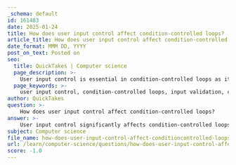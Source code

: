 ```yaml
---
_schema: default
id: 161483
date: 2025-01-24
title: How does user input control affect condition-controlled loops?
article_title: How does user input control affect condition-controlled loops?
date_format: MMM DD, YYYY
post_on_text: Posted on
seo:
  title: QuickTakes | Computer science
  page_description: >-
    User input control is essential in condition-controlled loops as it determines the execution of the loop based on the validity of the input, handles input validation, checks conditions, manages dynamic control, and incorporates error handling.
  page_keywords: >-
    user input control, condition-controlled loops, input validation, condition checking, dynamic control, error handling, exit conditions, programming, loops, user input, validation loops, input prompts, data entry
author: QuickTakes
question: >-
    How does user input control affect condition-controlled loops?
answer: >-
    User input control significantly affects condition-controlled loops by determining how many times the loop will execute based on the validity of the input provided by the user. In a condition-controlled loop, the loop continues to execute as long as a specified condition remains true. When user input is involved, this condition often relates to the validity of the input.\n\n### Key Aspects of User Input Control in Condition-Controlled Loops:\n\n1. **Input Validation**: Condition-controlled loops are frequently used for input validation. The loop will continue to prompt the user for input until a valid value is entered. For example, if a program requires a numeric input within a specific range (e.g., 0-100), the loop will keep running until the user provides a valid number. If the input is outside this range, the loop will prompt the user again.\n\n   Example:\n   ```python\n   while True:\n       marks = int(input("Enter your marks (0-100): "))\n       if 0 <= marks <= 100:\n           if marks > 49:\n               print("PASS")\n           else:\n               print("FAIL")\n           break\n       else:\n           print("WRONG INPUT. Please enter a valid number.")\n   ```\n\n2. **Condition Checking**: The condition for continuing the loop is checked after each iteration. This is particularly useful for scenarios where the user must be prompted at least once, such as entering a password or providing data. If the input is invalid, the loop will re-prompt the user until a valid input is received.\n\n3. **Dynamic Control**: The user input can dynamically control the flow of the loop. For instance, if a user is asked to enter a series of numbers, the loop can continue until the user types a specific keyword (like 'done') to indicate they wish to stop providing input.\n\n   Example:\n   ```python\n   numbers = []\n   while True:\n       user_input = input("Enter a number (or 'done' to finish): ")\n       if user_input.lower() == 'done':\n           break\n       try:\n           number = int(user_input)\n           numbers.append(number)\n       except ValueError:\n           print("Please enter a valid number.")\n   print("You entered:", numbers)\n   ```\n\n4. **Error Handling**: When dealing with user input, it is essential to handle potential errors, such as non-numeric input when a number is expected. This can be managed using try/except blocks to prevent the program from crashing and to ensure that the loop continues until valid input is received.\n\n5. **Exit Conditions**: The loop can be designed to exit based on specific user input, allowing for flexible control over the program's flow. This is particularly useful in applications where the user may need to provide multiple inputs or make decisions that affect subsequent iterations.\n\nIn summary, user input control in condition-controlled loops is crucial for ensuring that the program behaves as expected, allowing for repeated prompts until valid input is received, and providing a mechanism for error handling and dynamic flow control based on user decisions.
subject: Computer science
file_name: how-does-user-input-control-affect-conditioncontrolled-loops.md
url: /learn/computer-science/questions/how-does-user-input-control-affect-conditioncontrolled-loops
score: -1.0
---
```


&nbsp;